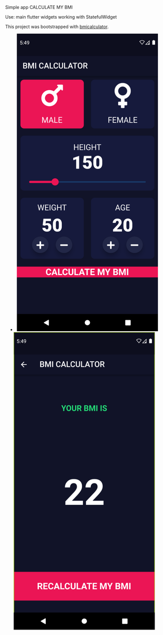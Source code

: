 Simple app CALCULATE MY BMI

Use:
main flutter widgets
working with StatefulWidget

This project was bootstrapped with [bmicalculator](https://github.com/facebook/create-react-app).
   
<li align="center">
    <img src="https://raw.githubusercontent.com/Antonyakov/bmicalculator/master/Screenshot_1644432654.png" width="450" alt="accessibility text">  
    <img src="https://github.com/Antonyakov/bmicalculator/blob/master/Screenshot_1644434936.png" width="450" alt="accessibility text">
</li>
